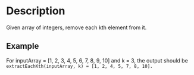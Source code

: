 # Description

Given array of integers, remove each kth element from it.  

## Example

For inputArray = [1, 2, 3, 4, 5, 6, 7, 8, 9, 10] and k = 3, the output should be  
`extractEachKth(inputArray, k) = [1, 2, 4, 5, 7, 8, 10].`  

